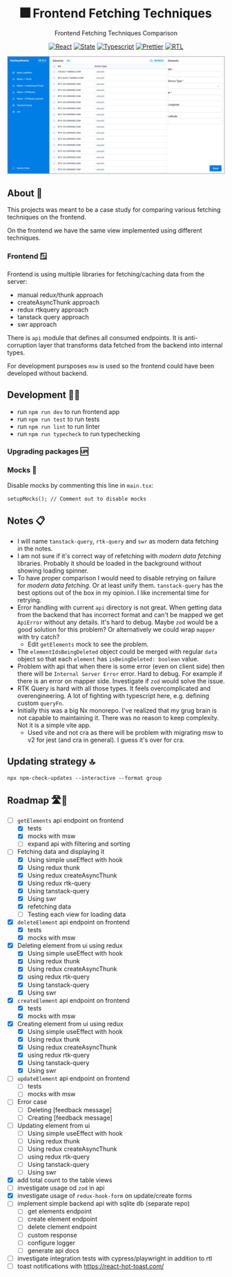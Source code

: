 <div align="center">

# 🎆 Frontend Fetching Techniques

Frontend Fetching Techniques Comparison

[![React](https://img.shields.io/badge/code-react-blueviolet.svg?style=flat-square&logo=react&color=a8dcec&logoColor=white)](https://react.dev/)
[![State](https://img.shields.io/badge/state-redux-blueviolet.svg?style=flat-square&logo=redux&color=a8dcec&logoColor=white)](https://redux.js.org/)
[![Typescript](https://img.shields.io/badge/language-typescript-blueviolet.svg?style=flat-square&logo=typescript&color=a8dcec&logoColor=white)](https://www.typescriptlang.org/docs/handbook/intro.html)
[![Prettier](https://img.shields.io/badge/formatting-prettier-blueviolet.svg?style=flat-square&logo=prettier&color=a8dcec&logoColor=white)](https://prettier.io/docs/en/index.html)
[![RTL](https://img.shields.io/badge/testing-testing_library-blueviolet.svg?style=flat-square&logo=testinglibrary&color=a8dcec&logoColor=white)](https://testing-library.com/docs/react-testing-library/intro/)

</div>

![Architecture overview](./public/app.png)

## About 📝

This projects was meant to be a case study for comparing various fetching techniques on the frontend.

On the frontend we have the same view implemented using different techniques.

### Frontend 🪟

Frontend is using multiple libraries for fetching/caching data from the server:

- manual redux/thunk approach
- createAsyncThunk approach
- redux rtkquery approach
- tanstack query approach
- swr approach

There is `api` module that defines all consumed endpoints. It is anti-corruption layer that transforms data fetched from the backend into internal types.

For development pursposes `msw` is used so the frontend could have been developed without backend.

## Development 👨‍💻

- run `npm run dev` to run frontend app
- run `npm run test` to run tests
- run `npm run lint` to run linter
- run `npm run typecheck` to run typechecking

### Upgrading packages 🆙

### Mocks 🐾

Disable mocks by commenting this line in `main.tsx`:

```
setupMocks(); // Comment out to disable mocks
```

## Notes 📋️

- I will name `tanstack-query`, `rtk-query` and `swr` as modern data fetching in the notes.
- I am not sure if it's correct way of refetching with _modern data fetching_ libraries. Probably it should be loaded in the background without showing loading spinner.
- To have proper comparison I would need to disable retrying on failure for _modern data fetching_. Or at least unify them. `tanstack-query` has the best options out of the box in my opinion. I like incremental time for retrying.
- Error handling with current `api` directory is not great. When getting data from the backend that has incorrect format and can't be mapped we get `ApiError` without any details. It's hard to debug. Maybe `zod` would be a good solution for this problem? Or alternatively we could wrap `mapper` with try catch?
  - Edit `getElements` mock to see the problem.
- The `elementIdsBeingDeleted` object could be merged with regular `data` object so that each `element` has `isBeingDeleted: boolean` value.
- Problem with api that when there is some error (even on client side) then there will be `Internal Server Error` error. Hard to debug. For example if there is an error on mapper side. Investigate if `zod` would solve the issue.
- RTK Query is hard with all those types. It feels overcomplicated and overengineering. A lot of fighting with typescript here, e.g. defining custom `queryFn`.
- Initially this was a big Nx monorepo. I've realized that my grug brain is not capable to maintaining it. There was no reason to keep complexity. Not it is a simple vite app.
  - Used vite and not cra as there will be problem with migrating msw to v2 for jest (and cra in general). I guess it's over for cra.

## Updating strategy 🔝

```
npx npm-check-updates --interactive --format group
```

## Roadmap 🛣️🎯

- [ ] `getElements` api endpoint on frontend
  - [x] tests
  - [x] mocks with msw
  - [ ] expand api with filtering and sorting
- [ ] Fetching data and displaying it
  - [x] Using simple useEffect with hook
  - [x] Using redux thunk
  - [x] Using redux createAsyncThunk
  - [x] Using redux rtk-query
  - [x] Using tanstack-query
  - [x] Using swr
  - [x] refetching data
  - [ ] Testing each view for loading data
- [x] `deleteElement` api endpoint on frontend
  - [x] tests
  - [x] mocks with msw
- [x] Deleting element from ui using redux
  - [x] Using simple useEffect with hook
  - [x] Using redux thunk
  - [x] Using redux createAsyncThunk
  - [x] using redux rtk-query
  - [x] Using tanstack-query
  - [x] Using swr
- [x] `createElement` api endpoint on frontend
  - [x] tests
  - [x] mocks with msw
- [x] Creating element from ui using redux
  - [x] Using simple useEffect with hook
  - [x] Using redux thunk
  - [x] Using redux createAsyncThunk
  - [x] using redux rtk-query
  - [x] Using tanstack-query
  - [x] Using swr
- [ ] `updateElement` api endpoint on frontend
  - [ ] tests
  - [ ] mocks with msw
- [ ] Error case
  - [ ] Deleting [feedback message]
  - [ ] Creating [feedback message]
- [ ] Updating element from ui
  - [ ] Using simple useEffect with hook
  - [ ] Using redux thunk
  - [ ] Using redux createAsyncThunk
  - [ ] using redux rtk-query
  - [ ] Using tanstack-query
  - [ ] Using swr
- [x] add total count to the table views
- [ ] investigate usage od `zod` in api
- [x] investigate usage of `redux-hook-form` on update/create forms
- [ ] implement simple backend api with sqlite db (separate repo)
  - [ ] get elements endpoint
  - [ ] create element endpoint
  - [ ] delete clement endpoint
  - [ ] custom response
  - [ ] configure logger
  - [ ] generate api docs
- [ ] investigate integration tests with cypress/playwright in addition to rtl
- [ ] toast notifications with https://react-hot-toast.com/

